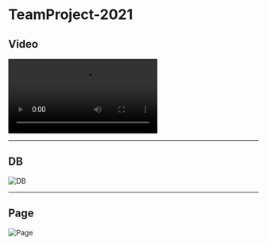 # TeamProject-2021

## Video
![Video](https://user-images.githubusercontent.com/63443366/144043175-9907658d-aa73-4fde-bac8-5468c9154c4e.mp4)

---

## DB
![DB](https://user-images.githubusercontent.com/63443366/142590579-e8d69620-48a1-4268-babc-5251102f2473.png)

---

## Page
![Page](https://user-images.githubusercontent.com/63443366/142589835-34f94ea0-2772-4395-95c3-5e3966ae3d2a.png)
